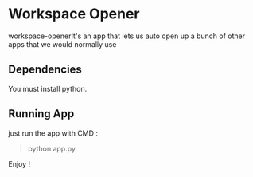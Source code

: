 # Workspace Opener

workspace-openerIt's an app that lets us auto open up a bunch of other apps that we would normally use


## Dependencies 

You must install python.

## Running App

just run the app with CMD :

>python app.py


Enjoy !